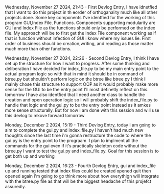 Wednesday, November 27 2024, 21:43 - First Devlog Entry, I have idnetfied that I want to do this project in th eorder of orthoganality much like all other projects done. Some key components I've identfied for the working of this program GUI,Index File, Functions. Components supporting modularity are GUI and Index File as the functions should only be performed on the index file. My approach will be to first get the Index File component working as if that is function without infection of GUI i know where my issues lie. First order of business should be creation,writing, and reading as those matter much more than other functions.

Wednesday, November 27 2024, 22:26 - Second Devlog Entry, I think I have set up the structure for how I want to progress. After some thinking and deliberation I have decided for index_file.py to be my main entry point to the actual program logic so with that in mind it should be in command of btree.py but shouldn't perform logic on the btree like btree.py I think I mainly chose this structure to support OOP as it would probably make more sense for the GUI to be the entry point I'll most definetly reflect on this tomorrow I have also identfied that I need another class to handle the creation and open operation logic so I will probably shift the index_file.py to handle that logic and the gui.py to be the entry point instead as it amkes more sense structurally. But for now I am done with this session and will use this devlog to mkove forward tomorrow

Monday, December 2 2024, 15:19 - Third Devlog Entry, today I am going to aim to complete the gui.py and index_file.py I haven't had much new thoughts since the last time i'm gonna restructure the code to where the gui.py is the entry point to the prograam. I plan to implment all the commands for the gui even if it's practically skeleton code without the btree.py I want to test the gui.py and index_file.py. Goal for this session is to get both up and working

Monday, December 2 2024, 16:23 -  Fourth Devlog Entry, gui and index_file up and running tested that index files could be created opened quit then opened again i'm going to go think more about how everythign will integrate with the btree.py file as that will be the biggest headache of this projefct assuredly.